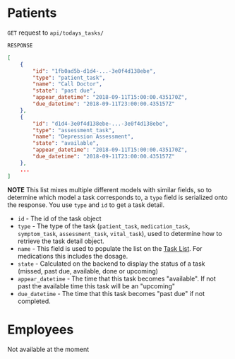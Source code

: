 Patients
======
`GET` request to `api/todays_tasks/`

`RESPONSE`

```json
[
    {
        "id": "1fb0ad5b-d1d4-...-3e0f4d138ebe",
        "type": "patient_task",
        "name": "Call Doctor",
        "state": "past due",
        "appear_datetime": "2018-09-11T15:00:00.435170Z",
        "due_datetime": "2018-09-11T23:00:00.435157Z"
    },
    {
        "id": "d1d4-3e0f4d138ebe-...-3e0f4d138ebe",
        "type": "assessment_task",
        "name": "Depression Assessment",
        "state": "available",
        "appear_datetime": "2018-09-11T15:00:00.435170Z",
        "due_datetime": "2018-09-11T23:00:00.435157Z"
    },
    ...
]
```

**NOTE** This list mixes multiple different models with similar fields, so to determine which model a task corresponds to, a `type` field is serialized onto the response.  You use `type` and `id` to get a task detail. 

- `id` - The id of the task object
- `type` - The type of the task (`patient_task`, `medication_task`, `symptom_task`, `assessment_task`, `vital_task`), used to determine how to retrieve the task detail object.
- `name` - This field is used to populate the list on the [Task List](https://app.zeplin.io/project/5b00bc9f763ac82b0f0bb30a/screen/5b0de50bf2dd81164e59fe12). 
 For medications this includes the dosage.
- `state` - Calculated on the backend to display the status of a task (missed, past due, available, done or upcoming)
- `appear_datetime` - The time that this task becomes "available".  If not past the available time this task will be an "upcoming"
- `due_datetime` - The time that this task becomes "past due" if not completed.

Employees
======
Not available at the moment